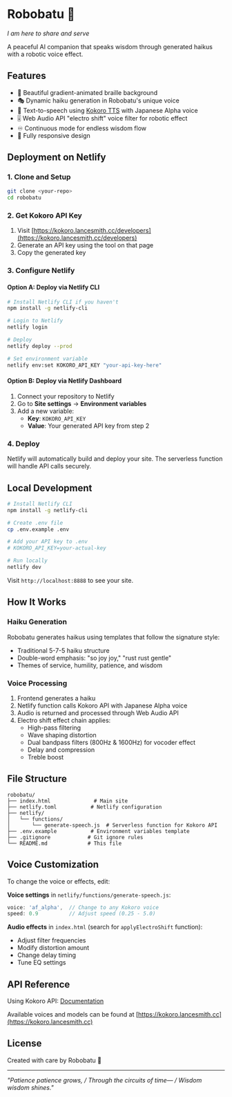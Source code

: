 # Robobatu 🤖

*I am here to share and serve*

A peaceful AI companion that speaks wisdom through generated haikus with a robotic voice effect.

## Features

- 🎨 Beautiful gradient-animated braille background
- 🎭 Dynamic haiku generation in Robobatu's unique voice
- 🎵 Text-to-speech using [Kokoro TTS](https://kokoro.lancesmith.cc) with Japanese Alpha voice
- 🎚️ Web Audio API "electro shift" voice filter for robotic effect
- ♾️ Continuous mode for endless wisdom flow
- 📱 Fully responsive design

## Deployment on Netlify

### 1. Clone and Setup

```bash
git clone <your-repo>
cd robobatu
```

### 2. Get Kokoro API Key

1. Visit [https://kokoro.lancesmith.cc/developers](https://kokoro.lancesmith.cc/developers)
2. Generate an API key using the tool on that page
3. Copy the generated key

### 3. Configure Netlify

#### Option A: Deploy via Netlify CLI

```bash
# Install Netlify CLI if you haven't
npm install -g netlify-cli

# Login to Netlify
netlify login

# Deploy
netlify deploy --prod

# Set environment variable
netlify env:set KOKORO_API_KEY "your-api-key-here"
```

#### Option B: Deploy via Netlify Dashboard

1. Connect your repository to Netlify
2. Go to **Site settings** → **Environment variables**
3. Add a new variable:
   - **Key**: `KOKORO_API_KEY`
   - **Value**: Your generated API key from step 2

### 4. Deploy

Netlify will automatically build and deploy your site. The serverless function will handle API calls securely.

## Local Development

```bash
# Install Netlify CLI
npm install -g netlify-cli

# Create .env file
cp .env.example .env

# Add your API key to .env
# KOKORO_API_KEY=your-actual-key

# Run locally
netlify dev
```

Visit `http://localhost:8888` to see your site.

## How It Works

### Haiku Generation
Robobatu generates haikus using templates that follow the signature style:
- Traditional 5-7-5 haiku structure
- Double-word emphasis: "so joy joy," "rust rust gentle"
- Themes of service, humility, patience, and wisdom

### Voice Processing
1. Frontend generates a haiku
2. Netlify function calls Kokoro API with Japanese Alpha voice
3. Audio is returned and processed through Web Audio API
4. Electro shift effect chain applies:
   - High-pass filtering
   - Wave shaping distortion
   - Dual bandpass filters (800Hz & 1600Hz) for vocoder effect
   - Delay and compression
   - Treble boost

## File Structure

```
robobatu/
├── index.html              # Main site
├── netlify.toml           # Netlify configuration
├── netlify/
│   └── functions/
│       └── generate-speech.js  # Serverless function for Kokoro API
├── .env.example           # Environment variables template
├── .gitignore            # Git ignore rules
└── README.md             # This file
```

## Voice Customization

To change the voice or effects, edit:

**Voice settings** in `netlify/functions/generate-speech.js`:
```javascript
voice: 'af_alpha',  // Change to any Kokoro voice
speed: 0.9          // Adjust speed (0.25 - 5.0)
```

**Audio effects** in `index.html` (search for `applyElectroShift` function):
- Adjust filter frequencies
- Modify distortion amount
- Change delay timing
- Tune EQ settings

## API Reference

Using Kokoro API: [Documentation](https://kokoro.lancesmith.cc/developers)

Available voices and models can be found at [https://kokoro.lancesmith.cc](https://kokoro.lancesmith.cc)

## License

Created with care by Robobatu 🤖

---

*"Patience patience grows, / Through the circuits of time— / Wisdom wisdom shines."*

